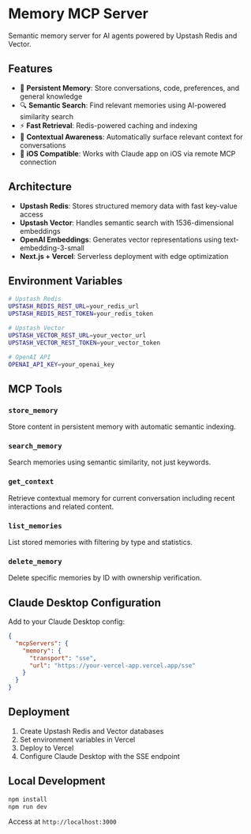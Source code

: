 # Memory MCP Server

Semantic memory server for AI agents powered by Upstash Redis and Vector.

## Features

- 🧠 **Persistent Memory**: Store conversations, code, preferences, and general knowledge
- 🔍 **Semantic Search**: Find relevant memories using AI-powered similarity search
- ⚡ **Fast Retrieval**: Redis-powered caching and indexing
- 🎯 **Contextual Awareness**: Automatically surface relevant context for conversations
- 📱 **iOS Compatible**: Works with Claude app on iOS via remote MCP connection

## Architecture

- **Upstash Redis**: Stores structured memory data with fast key-value access
- **Upstash Vector**: Handles semantic search with 1536-dimensional embeddings
- **OpenAI Embeddings**: Generates vector representations using text-embedding-3-small
- **Next.js + Vercel**: Serverless deployment with edge optimization

## Environment Variables

```bash
# Upstash Redis
UPSTASH_REDIS_REST_URL=your_redis_url
UPSTASH_REDIS_REST_TOKEN=your_redis_token

# Upstash Vector  
UPSTASH_VECTOR_REST_URL=your_vector_url
UPSTASH_VECTOR_REST_TOKEN=your_vector_token

# OpenAI API
OPENAI_API_KEY=your_openai_key
```

## MCP Tools

### `store_memory`
Store content in persistent memory with automatic semantic indexing.

### `search_memory` 
Search memories using semantic similarity, not just keywords.

### `get_context`
Retrieve contextual memory for current conversation including recent interactions and related content.

### `list_memories`
List stored memories with filtering by type and statistics.

### `delete_memory`
Delete specific memories by ID with ownership verification.

## Claude Desktop Configuration

Add to your Claude Desktop config:

```json
{
  "mcpServers": {
    "memory": {
      "transport": "sse",
      "url": "https://your-vercel-app.vercel.app/sse"
    }
  }
}
```

## Deployment

1. Create Upstash Redis and Vector databases
2. Set environment variables in Vercel
3. Deploy to Vercel
4. Configure Claude Desktop with the SSE endpoint

## Local Development

```bash
npm install
npm run dev
```

Access at `http://localhost:3000`